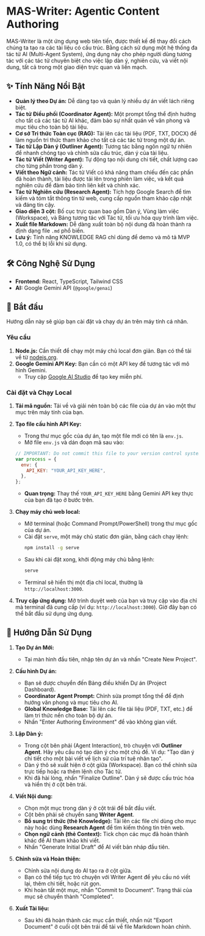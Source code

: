# MAS-Writer: Agentic Content Authoring

MAS-Writer là một ứng dụng web tiên tiến, được thiết kế để thay đổi cách chúng ta tạo ra các tài liệu có cấu trúc. Bằng cách sử dụng một hệ thống đa tác tử AI (Multi-Agent System), ứng dụng này cho phép người dùng tương tác với các tác tử chuyên biệt cho việc lập dàn ý, nghiên cứu, và viết nội dung, tất cả trong một giao diện trực quan và liền mạch.

## ✨ Tính Năng Nổi Bật

-   **Quản lý theo Dự án:** Dễ dàng tạo và quản lý nhiều dự án viết lách riêng biệt.
-   **Tác tử Điều phối (Coordinator Agent):** Một prompt tổng thể định hướng cho tất cả các tác tử AI khác, đảm bảo sự nhất quán về văn phong và mục tiêu cho toàn bộ tài liệu.
-   **Cơ sở Tri thức Toàn cục (RAG):** Tải lên các tài liệu (PDF, TXT, DOCX) để làm nguồn tri thức tham khảo cho tất cả các tác tử trong một dự án.
-   **Tác tử Lập Dàn ý (Outliner Agent):** Tương tác bằng ngôn ngữ tự nhiên để nhanh chóng tạo và chỉnh sửa cấu trúc, dàn ý của tài liệu.
-   **Tác tử Viết (Writer Agent):** Tự động tạo nội dung chi tiết, chất lượng cao cho từng phần trong dàn ý.
-   **Viết theo Ngữ cảnh:** Tác tử Viết có khả năng tham chiếu đến các phần đã hoàn thành, tài liệu được tải lên trong phiên làm việc, và kết quả nghiên cứu để đảm bảo tính liên kết và chính xác.
-   **Tác tử Nghiên cứu (Research Agent):** Tích hợp Google Search để tìm kiếm và tóm tắt thông tin từ web, cung cấp nguồn tham khảo cập nhật và đáng tin cậy.
-   **Giao diện 3 cột:** Bố cục trực quan bao gồm Dàn ý, Vùng làm việc (Workspace), và Bảng tương tác với Tác tử, tối ưu hóa quy trình làm việc.
-   **Xuất file Markdown:** Dễ dàng xuất toàn bộ nội dung đã hoàn thành ra định dạng file `.md` phổ biến.
-   **Lưu ý:** Tính năng KNOWLEDGE RAG chỉ dùng để demo và mô tả MVP 1.0, có thể bị lỗi khi sử dụng.

## 🛠️ Công Nghệ Sử Dụng

-   **Frontend:** React, TypeScript, Tailwind CSS
-   **AI:** Google Gemini API (`@google/genai`)

## 🚀 Bắt đầu

Hướng dẫn này sẽ giúp bạn cài đặt và chạy dự án trên máy tính cá nhân.

### Yêu cầu

1.  **Node.js:** Cần thiết để chạy một máy chủ local đơn giản. Bạn có thể tải về từ [nodejs.org](https://nodejs.org/).
2.  **Google Gemini API Key:** Bạn cần có một API key để tương tác với mô hình Gemini.
    -   Truy cập [Google AI Studio](https://aistudio.google.com/app/apikey) để tạo key miễn phí.

### Cài đặt và Chạy Local

1.  **Tải mã nguồn:**
    Tải về và giải nén toàn bộ các file của dự án vào một thư mục trên máy tính của bạn.

2.  **Tạo file cấu hình API Key:**
    -   Trong thư mục gốc của dự án, tạo một file mới có tên là `env.js`.
    -   Mở file `env.js` và dán đoạn mã sau vào:

    ```javascript
    // IMPORTANT: Do not commit this file to your version control system.
    var process = {
      env: {
        API_KEY: "YOUR_API_KEY_HERE",
      },
    };
    ```

    -   **Quan trọng:** Thay thế `YOUR_API_KEY_HERE` bằng Gemini API key thực của bạn đã tạo ở bước trên.

3.  **Chạy máy chủ web local:**
    -   Mở terminal (hoặc Command Prompt/PowerShell) trong thư mục gốc của dự án.
    -   Cài đặt `serve`, một máy chủ static đơn giản, bằng cách chạy lệnh:
        ```bash
        npm install -g serve
        ```
    -   Sau khi cài đặt xong, khởi động máy chủ bằng lệnh:
        ```bash
        serve
        ```
    -   Terminal sẽ hiển thị một địa chỉ local, thường là `http://localhost:3000`.

4.  **Truy cập ứng dụng:**
    Mở trình duyệt web của bạn và truy cập vào địa chỉ mà terminal đã cung cấp (ví dụ: `http://localhost:3000`). Giờ đây bạn có thể bắt đầu sử dụng ứng dụng.

## 📖 Hướng Dẫn Sử Dụng

1.  **Tạo Dự án Mới:**
    -   Tại màn hình đầu tiên, nhập tên dự án và nhấn "Create New Project".

2.  **Cấu hình Dự án:**
    -   Bạn sẽ được chuyển đến Bảng điều khiển Dự án (Project Dashboard).
    -   **Coordinator Agent Prompt:** Chỉnh sửa prompt tổng thể để định hướng văn phong và mục tiêu cho AI.
    -   **Global Knowledge Base:** Tải lên các file tài liệu (PDF, TXT, etc.) để làm tri thức nền cho toàn bộ dự án.
    -   Nhấn "Enter Authoring Environment" để vào không gian viết.

3.  **Lập Dàn ý:**
    -   Trong cột bên phải (Agent Interaction), trò chuyện với **Outliner Agent**. Hãy yêu cầu nó tạo dàn ý cho một chủ đề. Ví dụ: "Tạo dàn ý chi tiết cho một bài viết về lịch sử của trí tuệ nhân tạo".
    -   Dàn ý thô sẽ xuất hiện ở cột giữa (Workspace). Bạn có thể chỉnh sửa trực tiếp hoặc ra thêm lệnh cho Tác tử.
    -   Khi đã hài lòng, nhấn "Finalize Outline". Dàn ý sẽ được cấu trúc hóa và hiển thị ở cột bên trái.

4.  **Viết Nội dung:**
    -   Chọn một mục trong dàn ý ở cột trái để bắt đầu viết.
    -   Cột bên phải sẽ chuyển sang **Writer Agent**.
    -   **Bổ sung tri thức (thẻ Knowledge):** Tải lên các file chỉ dùng cho mục này hoặc dùng **Research Agent** để tìm kiếm thông tin trên web.
    -   **Chọn ngữ cảnh (thẻ Context):** Tick chọn các mục đã hoàn thành khác để AI tham khảo khi viết.
    -   Nhấn "Generate Initial Draft" để AI viết bản nháp đầu tiên.

5.  **Chỉnh sửa và Hoàn thiện:**
    -   Chỉnh sửa nội dung do AI tạo ra ở cột giữa.
    -   Bạn có thể tiếp tục trò chuyện với Writer Agent để yêu cầu nó viết lại, thêm chi tiết, hoặc rút gọn.
    -   Khi hoàn tất một mục, nhấn "Commit to Document". Trạng thái của mục sẽ chuyển thành "Completed".

6.  **Xuất Tài liệu:**
    -   Sau khi đã hoàn thành các mục cần thiết, nhấn nút "Export Document" ở cuối cột bên trái để tải về file Markdown hoàn chỉnh.
